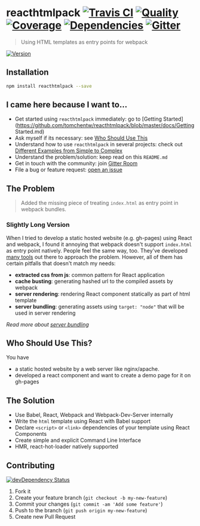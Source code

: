 # reacthtmlpack [![Travis CI][travis-image]][travis-url] [![Quality][codeclimate-image]][codeclimate-url] [![Coverage][codeclimate-coverage-image]][codeclimate-coverage-url] [![Dependencies][gemnasium-image]][gemnasium-url] [![Gitter][gitter-image]][gitter-url]
> Using HTML templates as entry points for webpack

[![Version][npm-image]][npm-url]


## Installation

```sh
npm install reacthtmlpack --save
```


## I came here because I want to...

- Get started using `reacthtmlpack` immediately: go to [Getting Started](https://github.com/tomchentw/reacthtmlpack/blob/master/docs/Getting Started.md)
- Ask myself if its necessary: see [Who Should Use This](#who-should-use-this)
- Understand how to use `reacthtmlpack` in several projects: check out [Different Examples from Simple to Complex](https://github.com/tomchentw/reacthtmlpack/blob/master/docs/Examples.md)
- Understand the problem/solution: keep read on this `README.md`
- Get in touch with the community: join [Gitter Room][gitter-url]
- File a bug or feature request: [open an issue](https://github.com/tomchentw/reacthtmlpack/issues/new)


## The Problem

> Added the missing piece of treating `index.html` as entry point in webpack bundles.

### Slightly Long Version

When I tried to develop a static hosted website (e.g. gh-pages) using React and webpack, I found it annoying that webpack doesn't support `index.html` as entry point natively. People feel the same way, too. They've developed [many tools](https://github.com/tomchentw/reacthtmlpack/blob/master/docs/Existing%20Tools.md) out there to approach the problem. However, all of them has certain pitfalls that doesn't match my needs:

* **extracted css from js**: common pattern for React application
* **cache busting**: generating hashed url to the compiled assets by webpack
* **server rendering**: rendering React component statically as part of html template
* **server bundling**: generating assets using `target: "node"` that will be used in server rendering

*Read more about [server bundling](https://github.com/tomchentw/reacthtmlpack/blob/master/docs/Existing%20Tools.md#server-bundling)*


## Who Should Use This?

You have

* a static hosted website by a web server like nginx/apache.
* developed a react component and want to create a demo page for it on gh-pages


## The Solution

* Use Babel, React, Webpack and Webpack-Dev-Server internally
* Write the `html` template using React with Babel support
* Declare `<script>` or `<link>` dependencies of your template using React Components
* Create simple and explicit Command Line Interface
* HMR, react-hot-loader natively supported


## Contributing

[![devDependency Status][david-dm-image]][david-dm-url]

1. Fork it
2. Create your feature branch (`git checkout -b my-new-feature`)
3. Commit your changes (`git commit -am 'Add some feature'`)
4. Push to the branch (`git push origin my-new-feature`)
5. Create new Pull Request


[npm-image]: https://img.shields.io/npm/v/reacthtmlpack.svg?style=flat-square
[npm-url]: https://www.npmjs.org/package/reacthtmlpack

[travis-image]: https://img.shields.io/travis/tomchentw/reacthtmlpack.svg?style=flat-square
[travis-url]: https://travis-ci.org/tomchentw/reacthtmlpack
[codeclimate-image]: https://img.shields.io/codeclimate/github/tomchentw/reacthtmlpack.svg?style=flat-square
[codeclimate-url]: https://codeclimate.com/github/tomchentw/reacthtmlpack
[codeclimate-coverage-image]: https://img.shields.io/codeclimate/coverage/github/tomchentw/reacthtmlpack.svg?style=flat-square
[codeclimate-coverage-url]: https://codeclimate.com/github/tomchentw/reacthtmlpack
[gemnasium-image]: https://img.shields.io/gemnasium/tomchentw/reacthtmlpack.svg?style=flat-square
[gemnasium-url]: https://gemnasium.com/tomchentw/reacthtmlpack
[gitter-image]: https://badges.gitter.im/Join%20Chat.svg
[gitter-url]: https://gitter.im/tomchentw/reacthtmlpack?utm_source=badge&utm_medium=badge&utm_campaign=pr-badge&utm_content=badge
[david-dm-image]: https://img.shields.io/david/dev/tomchentw/reacthtmlpack.svg?style=flat-square
[david-dm-url]: https://david-dm.org/tomchentw/reacthtmlpack#info=devDependencies
